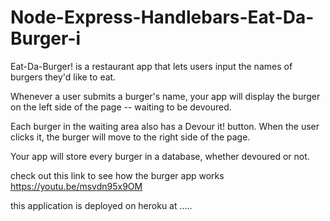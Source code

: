 # Node-Express-Handlebars-Eat-Da-Burger-i

Eat-Da-Burger! is a restaurant app that lets users input the names of burgers they'd like to eat.


Whenever a user submits a burger's name, your app will display the burger on the left side of the page -- waiting to be devoured.


Each burger in the waiting area also has a Devour it! button. When the user clicks it, the burger will move to the right side of the page.


Your app will store every burger in a database, whether devoured or not.


check out this link to see how the burger app works
https://youtu.be/msvdn95x9OM

this application is deployed on heroku at 
.....
